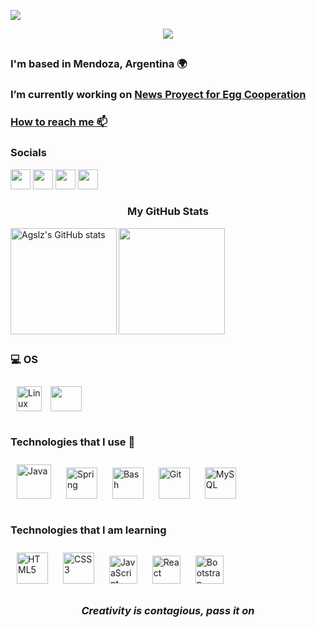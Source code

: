 ![](https://github.com/halfrost/halfrost/blob/master/icons/header_1.png)

<p align="center">
<img src="https://readme-typing-svg.herokuapp.com?font=Kanit&size=35&duration=5000&color=F7F5F4&center=true&vCenter=true&height=90&lines=%C2%A1Hey+%F0%9F%91%8B!+;I'm+Agustin+Schulze!+;A+Java+Developer;Welcome+to+my+GitHub">
</p>

## <h3 align="left">I'm based in Mendoza, Argentina 🌍</h3>

### I’m currently working on [News Proyect for Egg Cooperation](https://github.com/Agslz/egg-news)  

<a href="mailto:agsschulze@gmail.com"><h3>How to reach me 📫</h3></a>

### <h3>Socials</h3>

<p align="left"> <a href="https://discord.com/users/Agustin#7843" target="_blank" rel="noreferrer"><img src="https://raw.githubusercontent.com/danielcranney/readme-generator/main/public/icons/socials/discord.svg" width="32" height="32" /></a> <a href="https://www.github.com/Agslz" target="_blank" rel="noreferrer"><img src="https://raw.githubusercontent.com/danielcranney/readme-generator/main/public/icons/socials/github-dark.svg" width="32" height="32" /></a> <a href="https://www.linkedin.com/in/agustin-schulze" target="_blank" rel="noreferrer"><img src="https://raw.githubusercontent.com/danielcranney/readme-generator/main/public/icons/socials/linkedin.svg" width="32" height="32" /></a> <a href="https://www.twitter.com/soloundonnadie_" target="_blank" rel="noreferrer"><img src="https://raw.githubusercontent.com/danielcranney/readme-generator/main/public/icons/socials/twitter.svg" width="32" height="32" /></a></p>

### <h3 align="center" >My GitHub Stats</h3>

<a href="http://www.github.com/Agslz"><img align="left" height="170px" src="https://github-readme-stats.vercel.app/api?username=Agslz&count_private=true&theme=github_dark" alt="Agslz's GitHub stats"/><a/>

<a href="http://www.github.com/Agslz">
  <img align="center" height="170px" src="https://github-readme-stats.vercel.app/api/top-langs/?username=Agslz&layout=compact&theme=github_dark"/>
</a>

## <h3>💻 OS</h3>

<p align="left"> 
<a href="https://www.linux.org/" target="_blank"><img style="margin: 10px" src="https://profilinator.rishav.dev/skills-assets/linux-original.svg" alt="Linux" height="40" /></a> 
<img align= alt="Debian" height="40" width="50" src="https://cdn.jsdelivr.net/gh/devicons/devicon/icons/debian/debian-plain.svg"/>
</p>

## <h3>Technologies that I use 🚀</h3>

<p align="left"> <a href="https://www.java.com/" target="_blank"><img style="margin: 10px" src="https://profilinator.rishav.dev/skills-assets/java-original-wordmark.svg" alt="Java" height="55" /></a>  
<a href="https://docs.spring.io/spring-framework/docs/3.0.x/reference/expressions.html#:~:text=The%20Spring%20Expression%20Language%20(SpEL,and%20basic%20string%20templating%20functionality." target="_blank"><img style="margin: 10px" src="https://profilinator.rishav.dev/skills-assets/springio-icon.svg" alt="Spring" height="50" /></a>  
<a href="https://www.gnu.org/software/bash/" target="_blank"><img style="margin: 10px" src="https://profilinator.rishav.dev/skills-assets/gnu_bash-icon.svg" alt="Bash" height="50" /></a>  
<a href="https://github.com/" target="_blank"><img style="margin: 10px" src="https://profilinator.rishav.dev/skills-assets/git-scm-icon.svg" alt="Git" height="50" /></a>  
<a href="https://www.mysql.com/" target="_blank"><img style="margin: 10px" src="https://profilinator.rishav.dev/skills-assets/mysql-original-wordmark.svg" alt="MySQL" height="50" /></a></p>

## <h3>Technologies that I am learning</h3>

<p align="left">
<img style="margin: 10px" src="https://profilinator.rishav.dev/skills-assets/html5-original-wordmark.svg" alt="HTML5" height="50" />
<img style="margin: 10px" src="https://profilinator.rishav.dev/skills-assets/css3-original-wordmark.svg" alt="CSS3" height="50" />  
<img style="margin: 10px" src="https://profilinator.rishav.dev/skills-assets/javascript-original.svg" alt="JavaScript" height="45" />  
<img style="margin: 10px" src="https://profilinator.rishav.dev/skills-assets/react-original-wordmark.svg" alt="React" height="45" />  
<img style="margin: 10px" src="https://profilinator.rishav.dev/skills-assets/bootstrap-plain.svg" alt="Bootstrap" height="45" />  
</p>

### *<h4 align="center">Creativity is contagious, pass it on<h4>*
